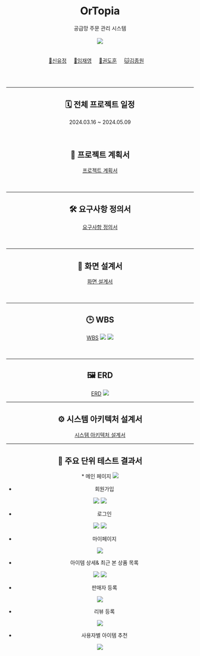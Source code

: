 <div align=center>

# OrTopia
공급망 주문 관리 시스템
<br>
<br>
<a href = "https://www.notion.so/c275b28e80d348438337a95a55b7bc56"><img src="https://img.shields.io/badge/Team Notion-ffffff?style=social&logo=Notion&logoColor=black" /></a>
<br>
<br>
<br>
[🤠신유정](https://github.com/yujeong-shin)&nbsp;&nbsp;&nbsp;&nbsp;&nbsp;[🐻임재영](https://github.com/Hi-Imjaeyoung)&nbsp;&nbsp;&nbsp;&nbsp;&nbsp;[🐼권도훈](https://github.com/kwondohoon1)&nbsp;&nbsp;&nbsp;&nbsp;&nbsp;[🐱김종원](https://github.com/Kimjongwon1)&nbsp;&nbsp;&nbsp;&nbsp;&nbsp;
</div>
<br>
<br>

---
<div align=center>
<h2> 🗓️ 전체 프로젝트 일정 </h2>
2024.03.16 ~ 2024.05.09
<br>
<br>
<br>
<h2>📝 프로젝트 계획서 </h2>
<a href="https://github.com/beyond-sw-camp/be03-fin-3team-OrTopia-OMS/blob/main/Docs/%ED%94%84%EB%A1%9C%EC%A0%9D%ED%8A%B8%20%EA%B3%84%ED%9A%8D%EC%84%9C.pdf">프로젝트 계획서</a>
</div>
<br>
<br>

---
<div align=center>
<h2> 🛠️ 요구사항 정의서 </h2>
<a href="https://github.com/yujeong-shin/OrTopia/blob/master/Docs/%EC%9A%94%EA%B5%AC%EC%82%AC%ED%95%AD%EC%A0%95%EC%9D%98%EC%84%9C.pdf">요구사항 정의서</a>
</div>
<br>
<br>

---
<div align=center>
<h2> 🎨 화면 설계서 </h2>
<a href="https://www.figma.com/file/LJ6RQlTleAg8cQPLwReTHm/3%EC%A1%B0?type=design&node-id=0-1&mode=design&t=87fYffD9wVwiXvXe-0">화면 설계서</a>
</div>
<br>
<br>

---
<div align=center>
<h2> 🕒 WBS </h2>
<a href="https://github.com/beyond-sw-camp/be03-fin-3team-OrTopia-OMS/blob/main/Docs/WBS.pdf">WBS</a>
<img src="https://github.com/beyond-sw-camp/be03-fin-3team-OrTopia-OMS/blob/main/Docs/WBS1.png?raw=true" />
<img src="https://github.com/beyond-sw-camp/be03-fin-3team-OrTopia-OMS/blob/main/Docs/WBS2.png?raw=true" />
</div>
<br>
<br>

---
<div align=center>
<h2> 🖼️ ERD </h2> 
<a href="https://app.diagrams.net/#G1V4hFe8kKqSb__3v7j4n1dP4GaezfI1jR#%7B%22pageId%22%3A%22zsw55LCCuFM0yS5R2fEg%22%7D">ERD</a>
<img src="https://github.com/beyond-sw-camp/be03-fin-3team-OrTopia-OMS/blob/main/Docs/ERD.png?raw=true" />
</div>

---
<div align=center>
<h2> ⚙️ 시스템 아키텍처 설계서 </h2>
<a href="https://github.com/yujeong-shin/OrTopia/blob/master/Docs/%EC%8B%9C%EC%8A%A4%ED%85%9C%20%EC%95%84%ED%82%A4%ED%85%8D%EC%B2%98%20%EC%84%A4%EA%B3%84%EC%84%9C/%EC%8B%9C%EC%8A%A4%ED%85%9C%20%EC%95%84%ED%82%A4%ED%85%8D%EC%B2%98%20%EC%84%A4%EA%B3%84%EC%84%9C.png">시스템 아키텍처 설계서</a>
</div>

---
<div align=center>
<h2> 🧩 주요 단위 테스트 결과서 </h2> 
* 메인 페이지
<img src="https://github.com/yujeong-shin/OrTopia/blob/master/Docs/%EC%A3%BC%EC%9A%94%20%EB%8B%A8%EC%9C%84%20%ED%85%8C%EC%8A%A4%ED%8A%B8%20%EA%B2%B0%EA%B3%BC%EC%84%9C/%EB%A1%9C%EA%B7%B8%EC%9D%B8%20%EC%A0%84%20%EB%A9%94%EC%9D%B8%20%ED%99%94%EB%A9%B4.JPG" />
  
* 회원가입
<img src="https://github.com/yujeong-shin/OrTopia/blob/master/Docs/%EC%A3%BC%EC%9A%94%20%EB%8B%A8%EC%9C%84%20%ED%85%8C%EC%8A%A4%ED%8A%B8%20%EA%B2%B0%EA%B3%BC%EC%84%9C/%ED%9A%8C%EC%9B%90%EA%B0%80%EC%9E%85%20%ED%99%94%EB%A9%B4.JPG" />
<img src="[https://github.com/beyond-sw-camp/be03-fin-3team-OrTopia-OMS/blob/main/Docs/ERD.png?raw=true](https://github.com/yujeong-shin/OrTopia/blob/master/Docs/%EC%A3%BC%EC%9A%94%20%EB%8B%A8%EC%9C%84%20%ED%85%8C%EC%8A%A4%ED%8A%B8%20%EA%B2%B0%EA%B3%BC%EC%84%9C/%ED%9A%8C%EC%9B%90%EA%B0%80%EC%9E%85.JPG)" />

* 로그인
<img src="https://github.com/yujeong-shin/OrTopia/blob/master/Docs/%EC%A3%BC%EC%9A%94%20%EB%8B%A8%EC%9C%84%20%ED%85%8C%EC%8A%A4%ED%8A%B8%20%EA%B2%B0%EA%B3%BC%EC%84%9C/%EB%A1%9C%EA%B7%B8%EC%9D%B8%20%ED%99%94%EB%A9%B4.JPG" />
<img src="[https://github.com/beyond-sw-camp/be03-fin-3team-OrTopia-OMS/blob/main/Docs/ERD.png?raw=true](https://github.com/yujeong-shin/OrTopia/blob/master/Docs/%EC%A3%BC%EC%9A%94%20%EB%8B%A8%EC%9C%84%20%ED%85%8C%EC%8A%A4%ED%8A%B8%20%EA%B2%B0%EA%B3%BC%EC%84%9C/%EB%A1%9C%EA%B7%B8%EC%9D%B8.JPG)" />
  
* 마이페이지
<img src="https://github.com/yujeong-shin/OrTopia/blob/master/Docs/%EC%A3%BC%EC%9A%94%20%EB%8B%A8%EC%9C%84%20%ED%85%8C%EC%8A%A4%ED%8A%B8%20%EA%B2%B0%EA%B3%BC%EC%84%9C/%EB%A7%88%EC%9D%B4%ED%8E%98%EC%9D%B4%EC%A7%80.JPG" />

* 아이템 상세& 최근 본 상품 목록
<img src="https://github.com/yujeong-shin/OrTopia/blob/master/Docs/%EC%A3%BC%EC%9A%94%20%EB%8B%A8%EC%9C%84%20%ED%85%8C%EC%8A%A4%ED%8A%B8%20%EA%B2%B0%EA%B3%BC%EC%84%9C/%EC%95%84%EC%9D%B4%ED%85%9C%20%EC%83%81%EC%84%B8.JPG" />
<img src="https://github.com/yujeong-shin/OrTopia/blob/master/Docs/%EC%A3%BC%EC%9A%94%20%EB%8B%A8%EC%9C%84%20%ED%85%8C%EC%8A%A4%ED%8A%B8%20%EA%B2%B0%EA%B3%BC%EC%84%9C/%EC%95%84%EC%9D%B4%ED%85%9C%20%EC%83%9D%EC%84%B1.JPG" />

* 판매자 등록
<img src="https://github.com/yujeong-shin/OrTopia/blob/master/Docs/%EC%A3%BC%EC%9A%94%20%EB%8B%A8%EC%9C%84%20%ED%85%8C%EC%8A%A4%ED%8A%B8%20%EA%B2%B0%EA%B3%BC%EC%84%9C/%EC%85%80%EB%9F%AC%EB%93%B1%EB%A1%9D.JPG" />

* 리뷰 등록
<img src="https://github.com/yujeong-shin/OrTopia/blob/master/Docs/%EC%A3%BC%EC%9A%94%20%EB%8B%A8%EC%9C%84%20%ED%85%8C%EC%8A%A4%ED%8A%B8%20%EA%B2%B0%EA%B3%BC%EC%84%9C/%EB%A6%AC%EB%B7%B0%EB%93%B1%EB%A1%9D.JPG" />

* 사용자별 아이템 추천
<img src="https://github.com/yujeong-shin/OrTopia/blob/master/Docs/%EC%A3%BC%EC%9A%94%20%EB%8B%A8%EC%9C%84%20%ED%85%8C%EC%8A%A4%ED%8A%B8%20%EA%B2%B0%EA%B3%BC%EC%84%9C/%EC%82%AC%EC%9A%A9%EC%9E%90%EB%B3%84%20%EC%95%84%EC%9D%B4%ED%85%9C%20%EC%B6%94%EC%B2%9C.png" />
</div>
